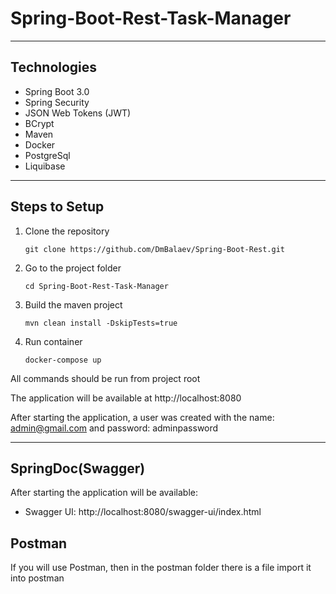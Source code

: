 # Spring-Boot-Rest-Task-Manager
___

## Technologies
* Spring Boot 3.0
* Spring Security
* JSON Web Tokens (JWT)
* BCrypt
* Maven
* Docker
* PostgreSql
* Liquibase
___

## Steps to Setup
1. Clone the repository

       git clone https://github.com/DmBalaev/Spring-Boot-Rest.git

2. Go to the project folder

       cd Spring-Boot-Rest-Task-Manager

3. Build the maven project

       mvn clean install -DskipTests=true

4. Run container

       docker-compose up

All commands should  be run from project root

The application will be available at http://localhost:8080


After starting the application, a user was created with the name: admin@gmail.com and password: adminpassword
___


## SpringDoc(Swagger)
After starting the application will be available:

- Swagger UI: http://localhost:8080/swagger-ui/index.html


## Postman

If you will use Postman, then in the postman folder there is a file import it into postman
